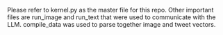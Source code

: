 Please refer to kernel.py as the master file for this repo.
Other important files are run_image and run_text that were used to communicate with the LLM.
compile_data was used to parse together image and tweet vectors.
